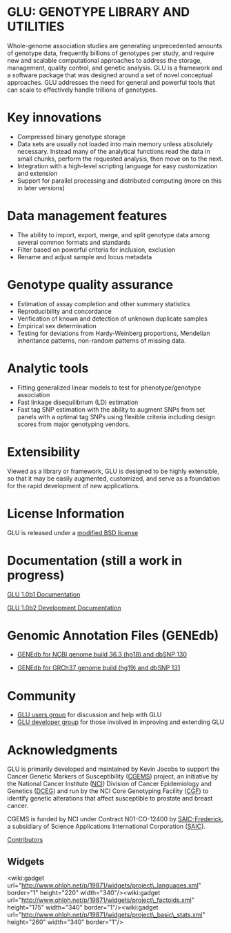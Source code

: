 # GLU: GENOTYPE LIBRARY AND UTILITIES #

Whole-genome association studies are generating unprecedented amounts of genotype data, frequently billions of genotypes per study, and require new and scalable computational approaches to address the storage, management, quality control, and genetic analysis. GLU is a framework and a software package that was designed around a set of novel conceptual approaches. GLU addresses the need for general and powerful tools that can scale to effectively handle trillions of genotypes.

# Key innovations #
  * Compressed binary genotype storage
  * Data sets are usually not loaded into main memory unless absolutely necessary.  Instead many of the analytical functions read the data in small chunks, perform the requested analysis, then move on to the next.
  * Integration with a high-level scripting language for easy customization and extension
  * Support for parallel processing and distributed computing (more on this in later versions)

# Data management features #
  * The ability to import, export, merge, and split genotype data among several common formats and standards
  * Filter based on powerful criteria for inclusion, exclusion
  * Rename and adjust sample and locus metadata

# Genotype quality assurance #
  * Estimation of assay completion and other summary statistics
  * Reproducibility and concordance
  * Verification of known and detection of unknown duplicate samples
  * Empirical sex determination
  * Testing for deviations from Hardy-Weinberg proportions, Mendelian inheritance patterns, non-random patterns of missing data.

# Analytic tools #
  * Fitting generalized linear models to test for phenotype/genotype association
  * Fast linkage disequilibrium (LD) estimation
  * Fast tag SNP estimation with the ability to augment SNPs from set panels with a optimal tag SNPs using flexible criteria including design scores from major genotyping vendors.

# Extensibility #
Viewed as a library or framework, GLU is designed to be highly extensible, so that it may be easily augmented, customized, and serve as a foundation for the rapid development of new applications.

# License Information #
GLU is released under a [modified BSD license](http://cgf.nci.nih.gov/glu/docs/LICENSE.html)

# Documentation (still a work in progress) #

[GLU 1.0b1 Documentation](http://cgf.nci.nih.gov/glu/docs/1.0b1)

[GLU 1.0b2 Development Documentation](http://cgf.nci.nih.gov/glu/docs/1.0b2)

# Genomic Annotation Files (GENEdb) #

  * [GENEdb for NCBI genome build 36.3 (hg18) and dbSNP 130](http://cgf.nci.nih.gov/glu/files/genedb_hg18_snp130_rtree.db)

  * [GENEdb for GRCh37 genome build (hg19) and dbSNP 131](http://cgf.nci.nih.gov/glu/files/genedb_hg19_snp131_rtree.db)

# Community #
  * [GLU users group](http://groups.google.com/group/glu-users) for discussion and help with GLU
  * [GLU developer group](http://groups.google.com/group/glu-dev) for those involved in improving and extending GLU

# Acknowledgments #
GLU is primarily developed and maintained by Kevin Jacobs <jacobs at
bioinformed dot com> to support the Cancer Genetic Markers of Susceptibility
([CGEMS](http://cgems.cancer.gov/)) project, an initiative by the National Cancer Institute ([NCI](http://cancer.gov/)) Division of Cancer Epidemiology and Genetics ([DCEG](http://dceg.cancer.gov/)) and run by the NCI Core Genotyping Facility ([CGF](http://cgf.nci.nih.gov/)) to identify genetic alterations that affect susceptible to prostate and breast cancer.

CGEMS is funded by NCI under Contract N01-CO-12400 by [SAIC-Frederick](http://saic.ncifcrf.gov/), a subsidiary of Science Applications International Corporation ([SAIC](http://www.saic.com/)).

[Contributors](http://glu-genetics.googlecode.com/svn/trunk/docs/contributors.rst)

## Widgets ##


&lt;wiki:gadget url="http://www.ohloh.net/p/19871/widgets/project\_languages.xml" border="1" height="220" width="340"/&gt;&lt;wiki:gadget url="http://www.ohloh.net/p/19871/widgets/project\_factoids.xml" height="175" width="340" border="1"/&gt;&lt;wiki:gadget url="http://www.ohloh.net/p/19871/widgets/project\_basic\_stats.xml" height="260" width="340" border="1"/&gt;